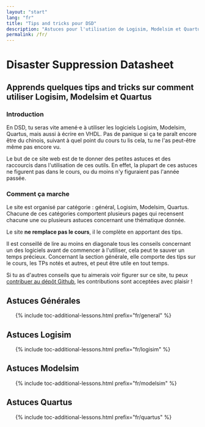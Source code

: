 ```yaml
---
layout: "start"
lang: "fr"
title: "Tips and tricks pour DSD"
description: "Astuces pour l'utilisation de Logisim, Modelsim et Quartus, et pour le cours de DSD en général"
permalink: /fr/
---
```


# Disaster Suppression Datasheet

<h2 class="heading__introduction">Apprends quelques tips and tricks sur comment utiliser Logisim, Modelsim et Quartus</h2>

<div
  class="text-columns">
  <section>
    <h3 class="text-columns__heading">Introduction</h3>
    <p>
      En DSD, tu seras vite amené·e à utiliser les logiciels Logisim, Modelsim, Quartus, mais aussi à écrire en VHDL.
      Pas de panique si ça te paraît encore être du chinois, suivant à quel point du cours tu lis cela, tu ne l'as peut-être
      même pas encore vu.
    </p>
    <p>
      Le but de ce site web est de te donner des petites astuces et des raccourcis dans l'utilisation de ces outils. En effet,
      la plupart de ces astuces ne figurent pas dans le cours, ou du moins n'y figuraient pas l'année passée.
    </p>
  </section>
  <section>
    <h3 class="text-columns__heading">Comment ça marche</h3>
      <p>
        Le site est organisé par catégorie : général, Logisim, Modelsim, Quartus. Chacune de ces catégories comportent plusieurs
        pages qui recensent chacune une ou plusieurs astuces concernant une thématique donnée.
      </p>
      <p>
        Le site <strong>ne remplace pas le cours</strong>, il le complète en apportant des tips.
      </p>
      <p>
        Il est conseillé de lire au moins en diagonale tous les conseils concernant un des logiciels avant de commencer à l'utiliser,
        cela peut te sauver un temps précieux. Concernant la section générale, elle comporte des tips sur le cours, les TPs notés et autres,
        et peut être utile en tout temps.
      </p>
      <p>
        Si tu as d'autres conseils que tu aimerais voir figurer sur ce site, tu peux <a href="https://github.com/MaelImhof/dsd.mael.im">contribuer au dépôt Github</a>,
        les contributions sont acceptées avec plaisir !
      </p>
  </section>
</div>

<h2 class="heading__toc">Astuces Générales</h2>
<ul class="lessons-toc">
  {% include toc-additional-lessons.html prefix="fr/general" %}
</ul>
<h2 class="heading__toc">Astuces Logisim</h2>
<ul class="lessons-toc">
  {% include toc-additional-lessons.html prefix="fr/logisim" %}
</ul>
<h2 class="heading__toc">Astuces Modelsim</h2>
<ul class="lessons-toc">
  {% include toc-additional-lessons.html prefix="fr/modelsim" %}
</ul>
<h2 class="heading__toc">Astuces Quartus</h2>
<ul class="lessons-toc">
  {% include toc-additional-lessons.html prefix="fr/quartus" %}
</ul>